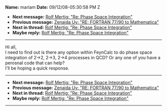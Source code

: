 **Name:** mariam
**Date:** 09/12/08-05:30:58 PM Z

  - **Next message:** [Rolf Mertig: "Re: Phase Space
    Integration"](0504.html)
  - **Previous message:** [Zenaida Uy: "RE: FORTRAN 77/90 to
    Mathematica"](0502.html)
  - **Next in thread:** [Rolf Mertig: "Re: Phase Space
    Integration"](0504.html)
  - **Maybe reply:** [Rolf Mertig: "Re: Phase Space
    Integration"](0504.html)

-----

Hi all,  
I need to find out is there any option within FeynCalc to do phase space
integration of 2-\>2, 2-\>3, 2-\>4 processes in QCD? Or any one of you
have a perosnal code that can help?  
I'll be hoping a quick response.  

-----

  - **Next message:** [Rolf Mertig: "Re: Phase Space
    Integration"](0504.html)
  - **Previous message:** [Zenaida Uy: "RE: FORTRAN 77/90 to
    Mathematica"](0502.html)
  - **Next in thread:** [Rolf Mertig: "Re: Phase Space
    Integration"](0504.html)
  - **Maybe reply:** [Rolf Mertig: "Re: Phase Space
    Integration"](0504.html)

-----


